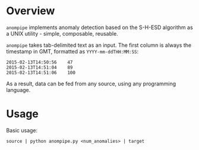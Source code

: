 # Overview #

`anompipe` implements anomaly detection based on the S-H-ESD algorithm as a UNIX
utility - simple, composable, reusable.

`anompipe` takes tab-delimited text as an input. The first column is always
the timestamp in GMT, formatted as `YYYY-mm-ddTHH:MM:SS`:

    2015-02-13T14:50:56    47
    2015-02-13T14:51:04    89
    2015-02-13T14:51:06    100

As a result, data can be fed from any source, using any programming language.

# Usage #

Basic usage:

    source | python anompipe.py <num_anomalies> | target

